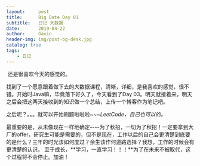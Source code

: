 ```yaml
---
layout:     post
title:      Big Date Day 01
subtitle:   日记 大数据
date:       2019-04-22
author:     Gavin
header-img: img/post-bg-desk.jpg
catalog: true
tags:
    - 日记
---
```


​	还是很喜欢今天的感觉的。

​	找到了一个愿意跟着做下去的大数据课程，清晰，详细，是我喜欢的感觉，很不错。开始时Java嘛，毕竟落下好久了，今天看到了Day 03。明天就接着来，明天之后会把这两天接收到的知识做一个总结，上传一个博客作为笔记吧。

​	之后呢？。。。就可以开始刷题啦啦啦~~~*LeetCode，自己也可以的。*

​	最重要的是，从未像现在一样地确定----为了秋招，一切为了秋招！一定要拿到大厂的offer，研究生可能是需要的，但不是现在，工作以后的自己会更清楚到底要的是什么？三年的时光该如何度过？余生该作何道路选择？我想，工作的时候会有更清楚的认识。  至于成长，**学习，一直学习！！！**为了在未来不被取代，这个过程将不会停止。加油！